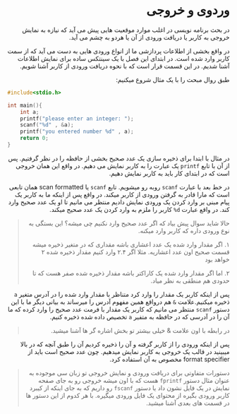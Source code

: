 <div dir="rtl">
<h1>وردوی و خروجی</h1>
در بحث برنامه نویسی در اغلب موارد موقعیت هایی پیش می آید که نیازه به نمایش خروجی به کاربر یا دریافت ورودی از آن یا هردو به چشم می آید.

در واقع بخشی از اطلاعات پردازشی ما از انواع ورودی هایی به دست می آید که از سمت کاربر وارد شده است.
در ابتدای این فصل با یک سینتکس ساده برای نمایش اطلاعات آشنا شدیم. در این قسمت قرار است که با نحوه دریافت ورودی از کاربر آشنا شویم.

طبق روال مبحث را با یک مثال شروع میکنیم:

</div>

```c
#include<stdio.h>

int main(){
    int a;
    printf("please enter an integer: ");
    scanf("%d" , &a);
    printf("you entered number %d" , a);    
    return 0;
}

```

<div dir="rtl">

در مثال با ابتدا برای ذخیره سازی یک عدد صحیح بخشی از حافظه را در نظر گرفتیم. پس از آن با تابع `printf` یک عبارت را به کاربر نمایش می دهیم. در واقع این همان خروجی است که در ابتدای کار باید به کاربر نمایش دهیم.

در خط بعد با عبارت `scanf` روبه رو میشویم. تابع `scanf`  یا scan formatted همان تابعی است که مارا قادر به گرفتن ورودی از کاربر میکند. در واقع پس از اینکه ما به کاربر یک پیام مبنی بر وارد کردن یک ورودی نمایش دادیم منتظر می مانیم تا او یک عدد صحیح وارد کند. در واقع عبارت `d%` کاربر را ملزم به وارد کردن یک عدد صحیح میکند.

> حالا شاید سوال پیش بیاد که اگر عدد صحیح وارد نکنیم چی میشه؟ این بستگی به نوع ورودی داره که کاربر وارد میکنه.
> 
> ۱. اگر مقدار وارد شده یک عدد اعشاری باشه مقداری که در متغیر ذخیره میشه قسمت صحیح اون عدد اعشاریه. مثلا اگر ۲.۴ وارد کنیم مقدار ذخیره شده ۲ خواهد بود
> 
> ۲. اما اگر مقدار وارد شده یک کاراکتر باشه مقدار ذخیره شده صفر هست که تا حدودی هم منطقی به نظر میاد.

پس از اینکه کاربر یک مقدار را وارد کرد متناظر با مقدار وارد شده را در آدرس متغیر `a` ذخیره میکنیم.علامت `&` هم درواقع همین مفهوم آدرس را میرساند به بیانی دیگر ما با این دستور `scanf` منتظر می مانیم که کاربر یک مقدار با فرمت عدد صحیح را وارد کرده که ما آن را در آدرسی که در حافظه به متفیر `a` تخصیص داده شده ذخیره کنیم.

> در رابطه با اون علامت & خیلی بیشتر تو بخش اشاره گر ها آشنا میشید.

پس از اینکه ورودی را از کاربر گرفته و آن را ذخیره کردیم آن را طبق آنچه که در بالا میبینید در قالب یک خروجی به کاربر نمایش میدهیم. چون عدد صحیح است باید از format specifier مخصوص به آن استفاده کرد.

> دستورات متفاوتی برای دریافت ورودی و نمایش خروجی تو زبان سی موجوده به عنوان مثال دستور `fprintf` هست که با اون میشه خروجی رو به جای صفحه نمایش در یک فایل نشون داد یا دستور `fscanf` رو داریم که به جای اینکه از کیبرد کاربر ورودی بگیره از محتوای یک فایل ورودی میگیره.
> با هر کدوم از این دستور ها در قسمت های بعدی آشنا میشید. 
</div>